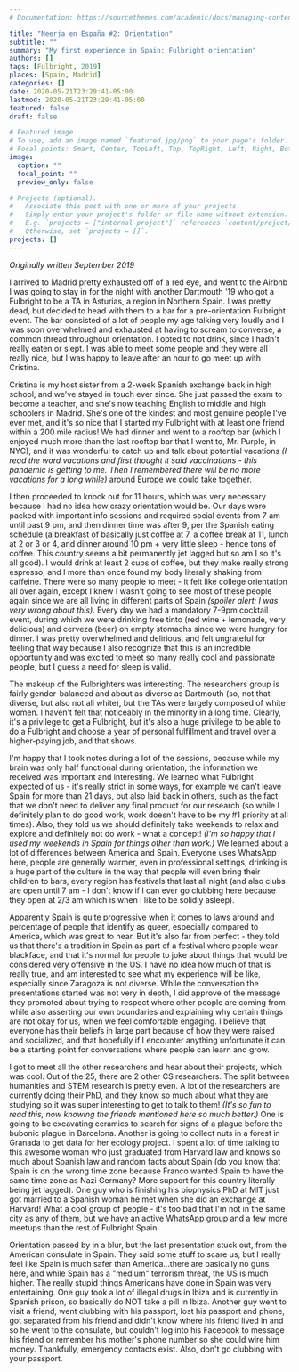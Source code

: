 ```yaml
---
# Documentation: https://sourcethemes.com/academic/docs/managing-content/

title: "Neerja en España #2: Orientation"
subtitle: ""
summary: "My first experience in Spain: Fulbright orientation"
authors: []
tags: [Fulbright, 2019]
places: [Spain, Madrid]
categories: []
date: 2020-05-21T23:29:41-05:00
lastmod: 2020-05-21T23:29:41-05:00
featured: false
draft: false

# Featured image
# To use, add an image named `featured.jpg/png` to your page's folder.
# Focal points: Smart, Center, TopLeft, Top, TopRight, Left, Right, BottomLeft, Bottom, BottomRight.
image:
  caption: ""
  focal_point: ""
  preview_only: false

# Projects (optional).
#   Associate this post with one or more of your projects.
#   Simply enter your project's folder or file name without extension.
#   E.g. `projects = ["internal-project"]` references `content/project/deep-learning/index.md`.
#   Otherwise, set `projects = []`.
projects: []
---
```


*Originally written September 2019*

I arrived to Madrid pretty exhausted off of a red eye, and went to the Airbnb I was going to stay in for the night with another Dartmouth '19 who got a Fulbright to be a TA in Asturias, a region in Northern Spain. I was pretty dead, but decided to head with them to a bar for a pre-orientation Fulbright event. The bar consisted of a lot of people my age talking very loudly and I was soon overwhelmed and exhausted at having to scream to converse, a common thread throughout orientation. I opted to not drink, since I hadn't really eaten or slept. I was able to meet some people and they were all really nice, but I was happy to leave after an hour to go meet up with Cristina.

Cristina is my host sister from a 2-week Spanish exchange back in high school, and we've stayed in touch ever since. She just passed the exam to become a teacher, and she's now teaching English to middle and high schoolers in Madrid. She's one of the kindest and most genuine people I've ever met, and it's so nice that I started my Fulbright with at least one friend within a 200 mile radius! We had dinner and went to a rooftop bar (which I enjoyed much more than the last rooftop bar that I went to, Mr. Purple, in NYC), and it was wonderful to catch up and talk about potential vacations *(I read the word vacations and first thought it said vaccinations - this pandemic is getting to me. Then I remembered there will be no more vacations for a long while)* around Europe we could take together.

I then proceeded to knock out for 11 hours, which was very necessary because I had no idea how crazy orientation would be. Our days were packed with important info sessions and required social events from 7 am until past 9 pm, and then dinner time was after 9, per the Spanish eating schedule (a breakfast of basically just coffee at 7, a coffee break at 11, lunch at 2 or 3 or 4, and dinner around 10 pm + very little sleep - hence tons of coffee. This country seems a bit permanently jet lagged but so am I so it's all good). I would drink at least 2 cups of coffee, but they make really strong espresso, and I more than once found my body literally shaking from caffeine. There were so many people to meet - it felt like college orientation all over again, except I knew I wasn't going to see most of these people again since we are all living in different parts of Spain *(spoiler alert: I was very wrong about this)*. Every day we had a mandatory 7-9pm cocktail event, during which we were drinking free tinto (red wine + lemonade, very delicious) and cerveza (beer) on empty stomachs since we were hungry for dinner. I was pretty overwhelmed and delirious, and felt ungrateful for feeling that way because I also recognize that this is an incredible opportunity and was excited to meet so many really cool and passionate people, but I guess a need for sleep is valid.

The makeup of the Fulbrighters was interesting. The researchers group is fairly gender-balanced and about as diverse as Dartmouth (so, not that diverse, but also not all white), but the TAs were largely composed of white women. I haven't felt that noticeably in the minority in a long time. Clearly, it's a privilege to get a Fulbright, but it's also a huge privilege to be able to do a Fulbright and choose a year of personal fulfillment and travel over a higher-paying job, and that shows.

I'm happy that I took notes during a lot of the sessions, because while my brain was only half functional during orientation, the information we received was  important and interesting. We learned what Fulbright expected of us - it's really strict in some ways, for example we can't leave Spain for more than 21 days, but also laid back in others, such as the fact that we don't need to deliver any final product for our research (so while I definitely plan to do good work, work doesn't have to be my #1 priority at all times). Also, they told us we should definitely take weekends to relax and explore and definitely not do work - what a concept! *(I'm so happy that I used my weekends in Spain for things other than work.)* We learned about a lot of differences between America and Spain. Everyone uses WhatsApp here, people are generally warmer, even in professional settings, drinking is a huge part of the culture in the way that people will even bring their children to bars, every region has festivals that last all night (and also clubs are open until 7 am - I don't know if I can ever go clubbing here because they open at 2/3 am which is when I like to be solidly asleep).

Apparently Spain is quite progressive when it comes to laws around and percentage of people that identify as queer, especially compared to America, which was great to hear. But it's also far from perfect - they told us that there's a tradition in Spain as part of a festival where people wear blackface, and that it's normal for people to joke about things that would be considered very offensive in the US. I have no idea how much of that is really true, and am interested to see what my experience will be like, especially since Zaragoza is not diverse. While the conversation the presentations started was not very in depth, I did approve of the message they promoted about trying to respect where other people are coming from while also asserting our own boundaries and explaining why certain things are not okay for us, when we feel comfortable engaging. I  believe that everyone has their beliefs in large part because of how they were raised and socialized, and that hopefully if I encounter anything unfortunate it can be a starting point for conversations where people can learn and grow.

I got to meet all the other researchers and hear about their projects, which was cool. Out of the 25, there are 2 other CS researchers. The split between humanities and STEM research is pretty even. A lot of the researchers are currently doing their PhD, and they know so much about what they are studying so it was super interesting to get to talk to them! *(It's so fun to read this, now knowing the friends mentioned here so much better.)* One is going to be excavating ceramics to search for signs of a plague before the bubonic plague in Barcelona. Another is going to collect nuts in a forest in Granada to get data for her ecology project. I spent a lot of time talking to this awesome woman who just graduated from Harvard law and knows so much about Spanish law and random facts about Spain (do you know that Spain is on the wrong time zone because Franco wanted Spain to have the same time zone as Nazi Germany? More support for this country literally being jet lagged). One guy who is finishing his biophysics PhD at MIT just got married to a Spanish woman he met when she did an exchange at Harvard! What a cool group of people - it's too bad that I'm not in the same city as any of them, but we have an active WhatsApp group and a few more meetups than the rest of Fulbright Spain.

Orientation passed by in a blur, but the last presentation stuck out, from the American consulate in Spain. They said some stuff to scare us, but I really feel like Spain is much safer than America...there are basically no guns here, and while Spain has a "medium" terrorism threat, the US is much higher. The really stupid things Americans have done in Spain was very entertaining. One guy took a lot of illegal drugs in Ibiza and is currently in Spanish prison, so basically do NOT take a pill in Ibiza. Another guy went to visit a friend, went clubbing with his passport, lost his passport and phone, got separated from his friend and didn't know where his friend lived in and so he went to the consulate, but couldn't log into his Facebook to message his friend or remember his mother's phone number so she could wire him money. Thankfully, emergency contacts exist. Also, don't go clubbing with your passport.
